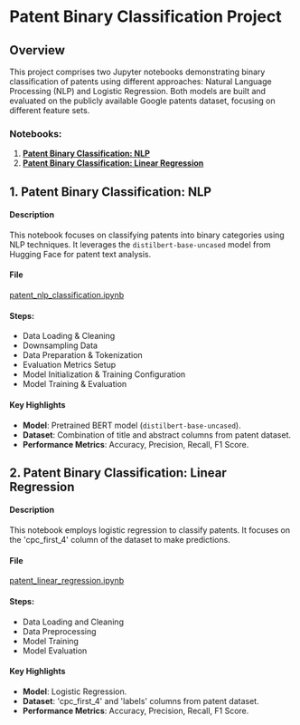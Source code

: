 # Patent Binary Classification Project

## Overview

This project comprises two Jupyter notebooks demonstrating binary classification of patents using different approaches: Natural Language Processing (NLP) and Logistic Regression. Both models are built and evaluated on the publicly available Google patents dataset, focusing on different feature sets.

### Notebooks:

1. [**Patent Binary Classification: NLP**](#1-patent-binary-classification-nlp)
2. [**Patent Binary Classification: Linear Regression**](#2-patent-binary-classification-linear-regression)



## 1. Patent Binary Classification: NLP

#### Description
This notebook focuses on classifying patents into binary categories using NLP techniques. It leverages the `distilbert-base-uncased` model from Hugging Face for patent text analysis.

#### File
[patent_nlp_classification.ipynb](project_files/patent_nlp_classification.ipynb)

#### Steps:
- Data Loading & Cleaning
- Downsampling Data
- Data Preparation & Tokenization
- Evaluation Metrics Setup
- Model Initialization & Training Configuration
- Model Training & Evaluation

#### Key Highlights
- **Model**: Pretrained BERT model (`distilbert-base-uncased`).
- **Dataset**: Combination of title and abstract columns from patent dataset.
- **Performance Metrics**: Accuracy, Precision, Recall, F1 Score.


## 2. Patent Binary Classification: Linear Regression

#### Description
This notebook employs logistic regression to classify patents. It focuses on the 'cpc_first_4' column of the dataset to make predictions.

#### File
[patent_linear_regression.ipynb](project_files/patent_linear_regression.ipynb)

#### Steps:
- Data Loading and Cleaning
- Data Preprocessing
- Model Training
- Model Evaluation

#### Key Highlights
- **Model**: Logistic Regression.
- **Dataset**: 'cpc_first_4' and 'labels' columns from patent dataset.
- **Performance Metrics**: Accuracy, Precision, Recall, F1 Score.
